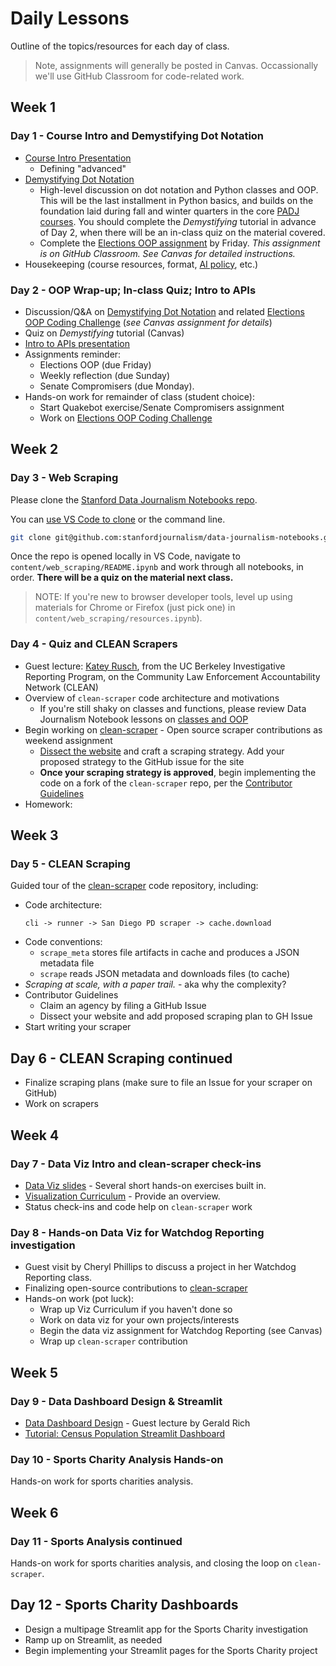 # Daily Lessons

Outline of the topics/resources for each day of class.

> Note, assignments will generally be posted in Canvas. Occassionally we'll use GitHub Classroom for code-related work.

## Week 1

### Day 1 - Course Intro and Demystifying Dot Notation

- [Course Intro Presentation][]
  - Defining "advanced"
- [Demystifying Dot Notation][]
  - High-level discussion on dot notation and Python classes and OOP. This will be the last installment in Python basics, and builds on the foundation laid during fall and winter quarters in the core [PADJ courses][]. You should complete the *Demystifying* tutorial in advance of Day 2, when there will be an in-class quiz on the material covered.
  - Complete the [Elections OOP assignment][] by Friday. *This assignment is on GitHub Classroom. See Canvas for detailed instructions.*
- Housekeeping (course resources, format, [AI policy][], etc.)

[Course Intro Presentation]: https://slides.com/serdartumgoren/advanced-data-journalism-e2186d?token=zRKg5RFQ
[Demystifying Dot Notation]: https://stanfordjournalism.github.io/data-journalism-notebooks/lab?path=classes_and_oop%2FREADME.ipynb
[Elections OOP assignment]: https://github.com/stanfordjournalism/advanced-data-journalism-assignments
[PADJ courses]: https://github.com/stanfordjournalism/padj-code
[AI policy]: https://docs.google.com/document/d/1uo8TpunjQPHB7vV9x4Wl-DxIPwf52fND_6KSaC64DxI/edit?usp=sharing


### Day 2 - OOP Wrap-up; In-class Quiz; Intro to APIs

- Discussion/Q&A on [Demystifying Dot Notation][] and related [Elections OOP Coding Challenge][] (*see Canvas assignment for details*)
- Quiz on *Demystifying* tutorial (Canvas)
- [Intro to APIs presentation][]
- Assignments reminder:
  - Elections OOP (due Friday)
  - Weekly reflection (due Sunday)
  - Senate Compromisers (due Monday).
- Hands-on work for remainder of class (student choice):
  - Start Quakebot exercise/Senate Compromisers assignment
  - Work on [Elections OOP Coding Challenge][]

[Intro to APIs presentation]: https://tinyurl.com/apis-and-the-news
[Elections OOP Coding Challenge]: https://stanfordjournalism.github.io/data-journalism-notebooks/lab/index.html?path=classes_and_oop%2Felections_oop_code_challenge.ipynb


## Week 2

### Day 3 - Web Scraping

Please clone the [Stanford Data Journalism Notebooks repo](https://github.com/stanfordjournalism/data-journalism-notebooks).


You can [use VS Code to clone](https://code.visualstudio.com/docs/sourcecontrol/intro-to-git#_open-a-git-repository) or the command line.

```bash
git clone git@github.com:stanfordjournalism/data-journalism-notebooks.git
```

Once the repo is opened locally in VS Code, navigate to `content/web_scraping/README.ipynb` and work through all notebooks, in order. **There will be a quiz on the material next class.**

> NOTE: If you're new to browser developer tools, level up using materials for Chrome or Firefox (just pick one) in `content/web_scraping/resources.ipynb`).

### Day 4 - Quiz and CLEAN Scrapers

- Guest lecture: [Katey Rusch](https://journalism.berkeley.edu/person/katey-rusch/), from the UC Berkeley Investigative Reporting Program, on the Community Law Enforcement Accountability Network (CLEAN)
- Overview of `clean-scraper` code architecture and motivations
  - If you're still shaky on classes and functions, please review Data Journalism Notebook lessons on [classes and OOP](https://stanfordjournalism.github.io/data-journalism-notebooks/lab/index.html?path=classes_and_oop%2FREADME.ipynb)
- Begin working on [clean-scraper](https://github.com/biglocalnews/clean-scraper) - Open source scraper contributions as weekend assignment
  - [Dissect the website][] and craft a scraping strategy. Add your proposed strategy to the GitHub issue for the site
  - **Once your scraping strategy is approved**, begin implementing the code on a fork of the `clean-scraper` repo, per the [Contributor Guidelines][]
- Homework:

## Week 3

### Day 5 - CLEAN Scraping

Guided tour of the [clean-scraper][] code repository, including:

- Code architecture:
  ```
  cli -> runner -> San Diego PD scraper -> cache.download
  ```
- Code conventions: 
  - `scrape_meta` stores file artifacts in cache and produces a JSON metadata file
  - `scrape` reads JSON metadata and downloads files (to cache)
- *Scraping at scale, with a paper trail.* - aka why the complexity?
- Contributor Guidelines
  - Claim an agency by filing a GitHub Issue
  - Dissect your website and add proposed scraping plan to GH Issue
- Start writing your scraper

[clean-scraper]: https://github.com/biglocalnews/clean-scraper
[Dissect the website]: https://stanfordjournalism.github.io/data-journalism-notebooks/lab/index.html?path=web_scraping%2Fdissecting_websites.ipynb
[Contributor Guidelines]: https://github.com/biglocalnews/clean-scraper/blob/main/docs/contributing.md

## Day 6 - CLEAN Scraping continued

- Finalize scraping plans (make sure to file an Issue for your scraper on GitHub)
- Work on scrapers

## Week 4

### Day 7 - Data Viz Intro and clean-scraper check-ins

- [Data Viz slides](https://slides.com/serdartumgoren/deck-04bb96) - Several short hands-on exercises built in.
- [Visualization Curriculum](https://github.com/uwdata/visualization-curriculum) - Provide an overview.
- Status check-ins and code help on `clean-scraper` work

### Day 8 - Hands-on Data Viz for Watchdog Reporting investigation

- Guest visit by Cheryl Phillips to discuss a project in her Watchdog Reporting class. 
- Finalizing open-source contributions to [clean-scraper][]
- Hands-on work (pot luck):
  - Wrap up Viz Curriculum if you haven't done so
  - Work on data viz for your own projects/interests
  - Begin the data viz assignment for Watchdog Reporting (see Canvas)
  - Wrap up `clean-scraper` contribution

## Week 5

### Day 9 - Data Dashboard Design & Streamlit

- [Data Dashboard Design][] - Guest lecture by Gerald Rich
- [Tutorial: Census Population Streamlit Dashboard](https://github.com/dataprofessor/population-dashboard)

[Data Dashboard Design]: https://slides.com/geraldrich/stanford-adv-journalism-2024-data-dashboards/

### Day 10 - Sports Charity Analysis Hands-on

Hands-on work for sports charities analysis.

## Week 6

### Day 11 - Sports Analysis continued

Hands-on work for sports charities analysis, and closing the loop on `clean-scraper`.

## Day 12 - Sports Charity Dashboards 

- Design a multipage Streamlit app for the Sports Charity investigation
- Ramp up on Streamlit, as needed
- Begin implementing your Streamlit pages for the Sports Charity project